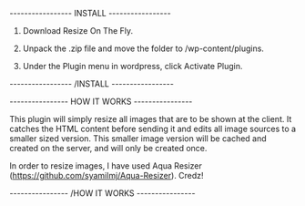 ----------------- INSTALL -----------------

1. Download Resize On The Fly.

2. Unpack the .zip file and move the folder to /wp-content/plugins.

3. Under the Plugin menu in wordpress, click Activate Plugin.

----------------- /INSTALL -----------------



---------------- HOW IT WORKS ----------------

This plugin will simply resize all images that are to be shown at the client. It catches the HTML content before
sending it and edits all image sources to a smaller sized version. This smaller image version will be cached and
created on the server, and will only be created once. 

In order to resize images, I have used Aqua Resizer (https://github.com/syamilmj/Aqua-Resizer). Credz!

---------------- /HOW IT WORKS ----------------